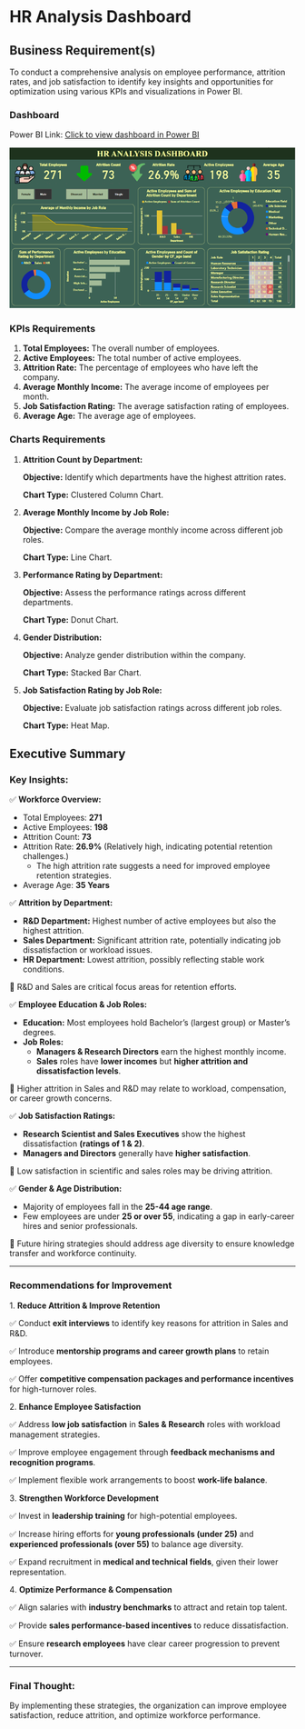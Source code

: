 # HR Analysis Dashboard

## Business Requirement(s)
To conduct a comprehensive analysis on employee performance, attrition rates, and job satisfaction to identify key insights and opportunities for optimization using various KPIs and visualizations in Power BI.

### Dashboard
Power BI Link: [Click to view dashboard in Power BI](https://app.powerbi.com/view?r=eyJrIjoiYzVhODI1OTAtYWFiYi00NzhhLTkzY2ItYjExYjFlYjE1N2VhIiwidCI6IjQ3ZTRlNjcyLWU3ZmYtNDM0OS1iNDBjLWQ4NzE1MTUxZmJiYSIsImMiOjh9) 
 
![alt text](Dashboard.png)

### KPIs Requirements
1.	**Total Employees:** The overall number of employees.
2.	**Active Employees:** The total number of active employees.
3.	**Attrition Rate:** The percentage of employees who have left the company.
4.	**Average Monthly Income:** The average income of employees per month.
5.	**Job Satisfaction Rating:** The average satisfaction rating of employees.
6.	**Average Age:** The average age of employees.

### Charts Requirements
1.	**Attrition Count by Department:**

    **Objective:** Identify which departments have the highest attrition rates.

    **Chart Type:** Clustered Column Chart.

2.	**Average Monthly Income by Job Role:**

    **Objective:** Compare the average monthly income across different job roles.

    **Chart Type:** Line Chart.

3.	**Performance Rating by Department:**

    **Objective:** Assess the performance ratings across different departments.

    **Chart Type:** Donut Chart.

4.	**Gender Distribution:**

    **Objective:** Analyze gender distribution within the company.

    **Chart Type:** Stacked Bar Chart.

5.	**Job Satisfaction Rating by Job Role:**

    **Objective:** Evaluate job satisfaction ratings across different job roles.

    **Chart Type:** Heat Map.

## Executive Summary

### Key Insights:
✅ **Workforce Overview:**
* Total Employees: **271**
* Active Employees: **198**
* Attrition Count: **73**
* Attrition Rate: **26.9%** (Relatively high, indicating potential retention challenges.)
  * The high attrition rate suggests a need for improved employee retention strategies.
* Average Age: **35 Years**
  
✅ **Attrition by Department:**
* **R&D Department:** Highest number of active employees but also the highest attrition.
* **Sales Department:** Significant attrition rate, potentially indicating job dissatisfaction or workload issues.
* **HR Department:** Lowest attrition, possibly reflecting stable work conditions.
  
🔹 R&D and Sales are critical focus areas for retention efforts.

✅ **Employee Education & Job Roles:**
* **Education:** Most employees hold Bachelor’s (largest group) or Master’s degrees.
* **Job Roles:**
  * **Managers & Research Directors** earn the highest monthly income.
  * **Sales** roles have **lower incomes** but **higher attrition and dissatisfaction levels**.
  
🔹 Higher attrition in Sales and R&D may relate to workload, compensation, or career growth concerns.

✅ **Job Satisfaction Ratings:**

* **Research Scientist and Sales Executives** show the highest dissatisfaction **(ratings of 1 & 2)**.
* **Managers and Directors** generally have **higher satisfaction**.
  
🔹 Low satisfaction in scientific and sales roles may be driving attrition.

✅ **Gender & Age Distribution:**
* Majority of employees fall in the **25-44 age range**.
* Few employees are under **25 or over 55**, indicating a gap in early-career hires and senior professionals.
  
🔹 Future hiring strategies should address age diversity to ensure knowledge transfer and workforce continuity.
________________________________________

### Recommendations for Improvement
1️. **Reduce Attrition & Improve Retention**

✅ Conduct **exit interviews** to identify key reasons for attrition in Sales and R&D.

✅ Introduce **mentorship programs and career growth plans** to retain employees.

✅ Offer **competitive compensation packages and performance incentives** for high-turnover roles.

2️. **Enhance Employee Satisfaction**

✅ Address **low job satisfaction** in **Sales & Research** roles with workload management strategies.

✅ Improve employee engagement through **feedback mechanisms and recognition programs**.

✅ Implement flexible work arrangements to boost **work-life balance**.

3️. **Strengthen Workforce Development**

✅ Invest in **leadership training** for high-potential employees.

✅ Increase hiring efforts for **young professionals (under 25)** and **experienced professionals (over 55)** to balance age diversity.

✅ Expand recruitment in **medical and technical fields**, given their lower representation.

4️. **Optimize Performance & Compensation**

✅ Align salaries with **industry benchmarks** to attract and retain top talent.

✅ Provide **sales performance-based incentives** to reduce dissatisfaction.

✅ Ensure **research employees** have clear career progression to prevent turnover.
________________________________________
### Final Thought:
By implementing these strategies, the organization can improve employee satisfaction, reduce attrition, and optimize workforce performance.
